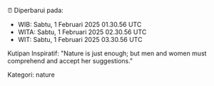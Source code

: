 ⏰ Diperbarui pada:
- WIB: Sabtu, 1 Februari 2025 01.30.56 UTC
- WITA: Sabtu, 1 Februari 2025 02.30.56 UTC
- WIT: Sabtu, 1 Februari 2025 03.30.56 UTC

Kutipan Inspiratif:
"Nature is just enough; but men and women must comprehend and accept her suggestions."


Kategori: nature

